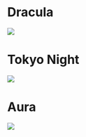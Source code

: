 # Dracula
![](https://media.discordapp.net/attachments/1153048987700559873/1172304920620310648/image.png?ex=655fd509&is=654d6009&hm=a7bdcddba85a24910202ef7d792bde72bb9fe4c50308ee9f60662b71d4237add&=&width=1175&height=671)

# Tokyo Night
![](https://media.discordapp.net/attachments/1109915326130442342/1172541060115869797/image.png?ex=6560b0f5&is=654e3bf5&hm=86293130134610a7fdda5553718da0010c04bbf226d9dd90b2740a961e3ddc8f&=&width=828&height=671)

# Aura
![](https://media.discordapp.net/attachments/1170748927927140506/1172619580397604895/image.png?ex=6560fa16&is=654e8516&hm=dcf30d418c04d6f89ad9aa14d6841d50f279eef5ac527a684e1df1097cf66ccb&=&width=944&height=671)
